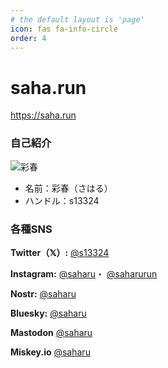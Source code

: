 ```yaml
---
# the default layout is 'page'
icon: fas fa-info-circle
order: 4
---
```

<!-- > TESTるん Add Markdown syntax content to file `_tabs/about.md`{: .filepath } and it will show up on this page.
{: .prompt-tip } -->

# saha.run
https://saha.run

<!-- マークダウン記述箇所 -->
### 自己紹介

![彩春](https://avatars.githubusercontent.com/u/1670402?v=4 "profile")

- 名前：彩春（さはる）
- ハンドル：s13324

### 各種SNS

**Twitter（𝕏）:**
[@s13324](https://twitter.com/s13324)

**Instagram:**
[@saharu](https://instagram.com/saharu)・
[@saharurun](https://instagram.com/saharurun)

**Nostr:**
[@saharu](https://snort.social/p/npub1sdqfeepy6tdwz9hun52edurk68t9sslyfcpxlff2ddnaeghn25qqfcdehh)

**Bluesky:**
[@saharu](https://bsky.app/profile/saharu.bsky.social)

**Mastodon**
[@saharu](https://mstdn.jp/@saharu)

**Miskey.io**
[@saharu](https://misskey.io/@saharu)

<!-- /マークダウン記述箇所 -->
